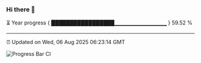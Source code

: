 ### Hi there 👋

⏳ Year progress { █████████████████▁▁▁▁▁▁▁▁▁▁▁▁▁ } 59.52 %

---

⏰ Updated on Wed, 06 Aug 2025 06:23:14 GMT

![Progress Bar CI](https://github.com/code-lakshay/GitHub-Actions-Demo/workflows/Progress%20Bar%20CI/badge.svg)
